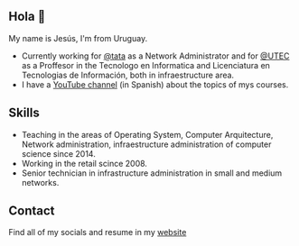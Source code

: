 ## Hola 👋

My name is Jesús, I'm from Uruguay.

* Currently working for [@tata](https://twitter.com/tatauruguay) as a Network Administrator and for [@UTEC](https://twitter.com/utecuy) as a Proffesor in the Tecnologo en Informatica and Licenciatura en Tecnologias de Información, both in infraestructure area.
* I have a [YouTube channel](https://www.youtube.com/channel/UC_8Tc9dE65OaYB7KDWIhm6A) (in Spanish) about the topics of mys courses.

## Skills

* Teaching in the areas of Operating System, Computer Arquitecture, Network administration, infraestructure administration of computer science since 2014.
* Working in the retail scince 2008.
* Senior technician in infrastructure administration in small and medium networks.

## Contact

Find all of my socials and resume in my [website](https://jesusguibert.com)
